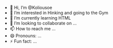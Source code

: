 - 👋 Hi, I’m @Koliousoe
- 👀 I’m interested in Hinking and going to the Gym
- 🌱 I’m currently learning HTML
- 💞️ I’m looking to collaborate on ...
- 📫 How to reach me ...
- 😄 Pronouns: ...
- ⚡ Fun fact: ...

<!---
Koliousoe/Koliousoe is a ✨ special ✨ repository because its `README.md` (this file) appears on your GitHub profile.
You can click the Preview link to take a look at your changes.
--->
